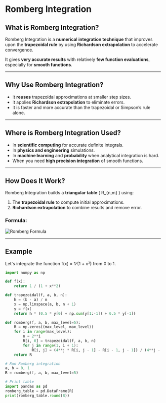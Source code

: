 # Romberg Integration

##  What is Romberg Integration?

Romberg Integration is a **numerical integration technique** that improves upon the **trapezoidal rule** by using **Richardson extrapolation** to accelerate convergence.

It gives **very accurate results** with relatively **few function evaluations**, especially for **smooth functions**.

---

## Why Use Romberg Integration?

-  It **reuses** trapezoidal approximations at smaller step sizes.
-  It applies **Richardson extrapolation** to eliminate errors.
-  It is faster and more accurate than the trapezoidal or Simpson’s rule alone.
---

## Where is Romberg Integration Used?

- In **scientific computing** for accurate definite integrals.
- In **physics and engineering** simulations.
- In **machine learning** and **probability** when analytical integration is hard.
- When you need **high precision integration** of smooth functions.

---

## How Does It Work?

Romberg Integration builds a **triangular table** \( R_{n,m} \) using:
1. The **trapezoidal rule** to compute initial approximations.
2. **Richardson extrapolation** to combine results and remove error.

### Formula:
![Romberg Formula](https://latex.codecogs.com/png.image?\dpi{150}R_{n,m}=\frac{4^mR_{n,m-1}-R_{n-1,m-1}}{4^m-1})

---

## Example

Let's integrate the function f(x) = 1 ⁄ (1 + x²) from 0 to 1.

```python
import numpy as np

def f(x):
    return 1 / (1 + x**2)

def trapezoidal(f, a, b, n):
    h = (b - a) / n
    x = np.linspace(a, b, n + 1)
    y = f(x)
    return h * (0.5 * y[0] + np.sum(y[1:-1]) + 0.5 * y[-1])

def romberg(f, a, b, max_level=5):
    R = np.zeros((max_level, max_level))
    for i in range(max_level):
        n = 2**i
        R[i, 0] = trapezoidal(f, a, b, n)
        for j in range(1, i + 1):
            R[i, j] = (4**j * R[i, j - 1] - R[i - 1, j - 1]) / (4**j - 1)
    return R

# Run Romberg integration
a, b = 0, 1
R = romberg(f, a, b, max_level=5)

# Print table
import pandas as pd
romberg_table = pd.DataFrame(R)
print(romberg_table.round(8))

